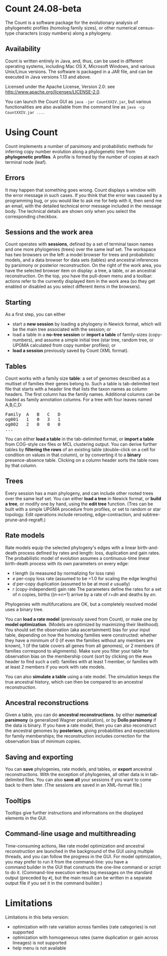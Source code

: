 Count 24.08-beta 
================

The Count is a software package for the evolutionary analysis of phylogenetic profiles
(homolog family sizes), or other numerical census-type characters (copy numbers) along a phylogeny.

Availability
------------
Count is written entirely in Java, and, thus, can be used in
different operating systems, including Mac OS X, Microsoft
Windows, and various Unix/Linux versions. The software is
packaged in a JAR file, and can be executed in Java versions
1.13 and above.

Licensed under the Apache License, Version 2.0: 
see http://www.apache.org/licenses/LICENSE-2.0.

You can launch the Count GUI as `java -jar CountXXIV.jar`, but various functionalities 
are also available from the command line as `java -cp CountXXIV.jar ...`. 

Using Count
===========
Count implements a number of parsimony and probabilistic methods for inferring copy number evolution 
along a phylogenetic tree from **phylogenetic profiles**. A profile is formed by 
the number of copies at each terminal node (leaf). 

Errors 
------
It may happen that something goes wrong. Count displays a
window with the error message in such cases. If you think
that the error was caused by a programming bug, or you
would like to ask me for help with it, then send me an
email, with the detailed technical error message included in the
message body. The technical details are shown only when
you select the corresponding checkbox.

Sessions and the work area 
--------------------------
Count operates with **sessions**, defined by a set of terminal taxon names and one more phylogenies 
(trees) 
over the same leaf set.
The workspace has two browsers on the left: a model browser for trees and probabilistic models,
and a data browser for data sets (tables) 
and ancestral inferences by parsimony or posterior reconstruction. 
On the right of the work area, you have the selected browser item on display: a tree, a table, or 
an ancestral reconstruction.
On the top, you have the pull-down menu and a toolbar: actions refer to the currently displayed 
item in the work area (so they get enabled or disabled as you select different items in the browsers). 

Starting 
--------
As a first step, you can either
 * start a **new session** by loading a phylogeny in Newick format, 
	which will be the main tree associated with the session; or
 * load a table in a **no-tree session** or **import a table** of family-sizes (copy-numbers), 
and assume a simple initial tree (star tree, random tree, or UPGMA calculated from copy number profiles); or
 * **load a session** previously saved by Count (XML format).

Tables 
------
Count works with a family size **table**: 
a set of genomes described as a multiset of families their genes belong to. 
Such a table is tab-delimited text file that starts with a header line 
that lists the taxon names as column headers. The first column has the family names. 
Additional columns can be loaded as family annotation columns. 
For a tree with four leaves named A,B,C,D: 
<pre>
Family	A	B	C	D	
og001	1	0	3	1
og002	2	0	0	0
...
</pre>
You can either **load a table** in the tab-delimited format, or **import a table**
from COG-style csv files or MCL clustering output. 
You can derive further tables by **filtering the rows** of an existing table 
(double-click on a cell for condition on values in that column), 
or by converting it to a **binary** presence-absence table.
Clicking on a column header sorts the table rows by that column. 

Trees
-----
Every session has a main phylogeny, and can include other rooted trees over the same leaf set. 
You can either **load a tree** in Newick format, or **build a tree**, or modify one by hand, using the 
**edit tree** function. (Tres can be built with a simple UPGMA procedure from profiles, 
or set to random or star topology.
 Edit operations include rerooting, edge-contraction, and subtree-prune-and-regraft.)
 
 
Rate models 
------
Rate models equip the selected phylogeny's edges with a 
linear birth-and-death process defined by rates and length: loss, duplication and gain rates. 
The probabilistic model of evolution assumes 
a continuous-time linear birth-death process  with its own parameters on every edge: 
 * <var>t</var> length (is measured by normalizing for loss rate)
 * <var>e</var> per-copy loss rate (assumed to be =1.0 for scaling the edge lengths)
 * <var>d</var> per-copy duplication (assumed to be at most <var>e</var> usually)
 * <var>r</var> (copy-independent) gain rate 
The parameters define the rates 
for a set of <var>n</var> copies, births ((<var>n</var>&rarr;<var>n</var>+1) 
arrive by a rate of 
<var>r</var>+<var>d</var><var>n</var> 
and deaths by <var>e</var><var>n</var>.  


Phylogenies with multifurcations are OK, but a completely resolved model 
uses a binary tree. 

You can **load a rate model** (previously saved from Count), or make one by **model optimization**. 
(Models are optimized by maximizing their likelihood). 
You should set the observation (aka ascertainment) bias for your input table, 
depending on how the homolog families were constructed: 
whether they have a minimum of 0 (if even the families without any members are known), 
1 (if the table covers all genes from all genomes),
 or 2 members (if families correspond to alignments).
Make sure you filter your table for observation bias on the membership count (sort by clicking on the `#mem` header to find such a cell): 
families with at least 1 member, or families with at least 2 members if you work with rate models.

You can also **simulate a table** using a rate model. The simulation keeps the true ancestral history, 
which can then be compared to an ancestral reconstruction. 

Ancestral reconstructions
-------------------------
Given a table, you can do **ancestral reconstructions**. 
by either **numerical parsimony** (a generalized Wagner penalization), 
or by **Dollo parsimony** if the data is binary. 
If you have a rate model, then you can also reconstruct the ancestral genomes by **posteriors**, 
giving probabilities and expectations for family memberships; 
the reconstruction includes correction for the observation bias of minimum copies.

Saving and exporting
--------------------
You can **save** phylogenies, rate models, and tables, or **export** ancestral reconstructions.
 With the exception of phylogenies, all other data is in tab-delimited files. 
 You can also **save all** your sessions if you want to come back to them later.
 (The sessions are saved in an XML-format file.)

Tooltips 
--------
Tooltips give further instructions and informations on the displayed elements in the GUI.


Command-line usage and multithreading 
-------------------------------------
Time-consuming actions, like rate model optimization and ancestral reconstruction
 are launched in the background of the GUI using multiple threads, and you can follow the 
 progress in the GUI. 
 For model optimization, you may prefer to run it from the command-line: you have a  
 command builder in the GUI that constructs the one-line command or script 
 to do it. 
(Command-line execution writes log messages on the standard output (preceded by `#`), 
but the main result can be written in a separate output file if you set it in the 
command builder.)  


Limitations 
===========
Limitations in this beta version:
 *	optimization with rate variation across families (rate categories) is not supported
 *	optimization with homogeneous rates (same duplication or gain across lineages) is not supported
 *	help menu is not available
